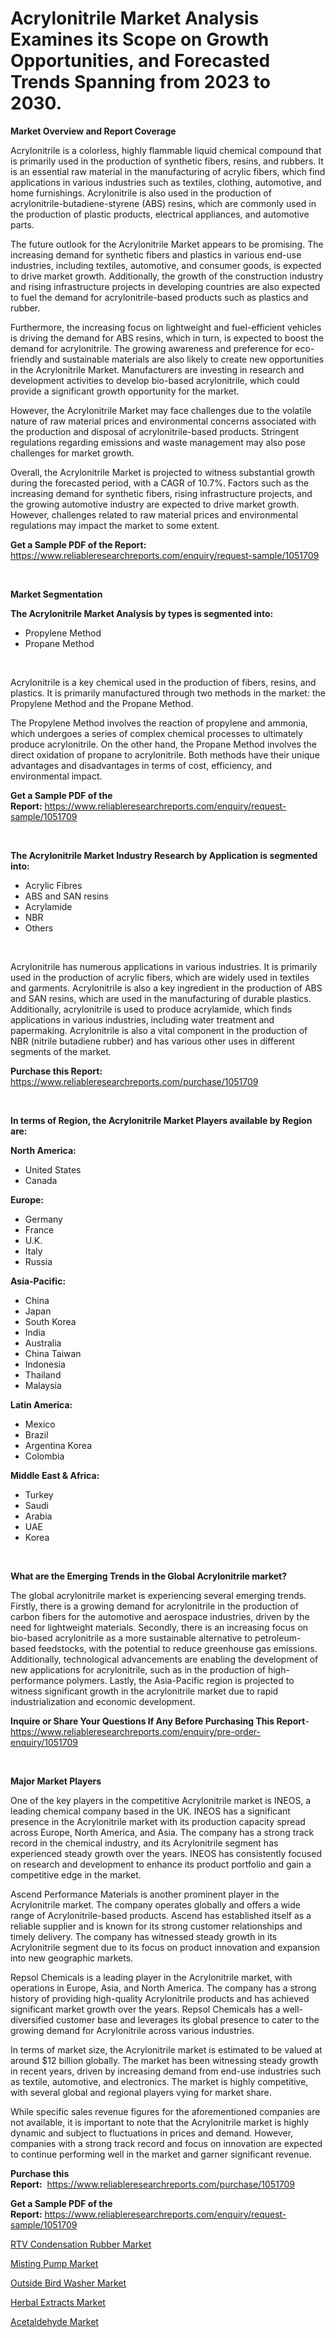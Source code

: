 <p><h1>Acrylonitrile Market Analysis Examines its Scope on Growth Opportunities, and Forecasted Trends Spanning from 2023 to 2030.</h1></p><p><strong>Market Overview and Report Coverage</strong></p>
<p><p>Acrylonitrile is a colorless, highly flammable liquid chemical compound that is primarily used in the production of synthetic fibers, resins, and rubbers. It is an essential raw material in the manufacturing of acrylic fibers, which find applications in various industries such as textiles, clothing, automotive, and home furnishings. Acrylonitrile is also used in the production of acrylonitrile-butadiene-styrene (ABS) resins, which are commonly used in the production of plastic products, electrical appliances, and automotive parts.</p><p>The future outlook for the Acrylonitrile Market appears to be promising. The increasing demand for synthetic fibers and plastics in various end-use industries, including textiles, automotive, and consumer goods, is expected to drive market growth. Additionally, the growth of the construction industry and rising infrastructure projects in developing countries are also expected to fuel the demand for acrylonitrile-based products such as plastics and rubber.</p><p>Furthermore, the increasing focus on lightweight and fuel-efficient vehicles is driving the demand for ABS resins, which in turn, is expected to boost the demand for acrylonitrile. The growing awareness and preference for eco-friendly and sustainable materials are also likely to create new opportunities in the Acrylonitrile Market. Manufacturers are investing in research and development activities to develop bio-based acrylonitrile, which could provide a significant growth opportunity for the market.</p><p>However, the Acrylonitrile Market may face challenges due to the volatile nature of raw material prices and environmental concerns associated with the production and disposal of acrylonitrile-based products. Stringent regulations regarding emissions and waste management may also pose challenges for market growth.</p><p>Overall, the Acrylonitrile Market is projected to witness substantial growth during the forecasted period, with a CAGR of 10.7%. Factors such as the increasing demand for synthetic fibers, rising infrastructure projects, and the growing automotive industry are expected to drive market growth. However, challenges related to raw material prices and environmental regulations may impact the market to some extent.</p></p>
<p><strong>Get a Sample PDF of the Report:</strong> <a href="https://www.reliableresearchreports.com/enquiry/request-sample/1051709">https://www.reliableresearchreports.com/enquiry/request-sample/1051709</a></p>
<p>&nbsp;</p>
<p><strong>Market Segmentation</strong></p>
<p><strong>The Acrylonitrile Market Analysis by types is segmented into:</strong></p>
<p><ul><li>Propylene Method</li><li>Propane Method</li></ul></p>
<p>&nbsp;</p>
<p><p>Acrylonitrile is a key chemical used in the production of fibers, resins, and plastics. It is primarily manufactured through two methods in the market: the Propylene Method and the Propane Method.</p><p>The Propylene Method involves the reaction of propylene and ammonia, which undergoes a series of complex chemical processes to ultimately produce acrylonitrile. On the other hand, the Propane Method involves the direct oxidation of propane to acrylonitrile. Both methods have their unique advantages and disadvantages in terms of cost, efficiency, and environmental impact.</p></p>
<p><strong>Get a Sample PDF of the Report:</strong>&nbsp;<a href="https://www.reliableresearchreports.com/enquiry/request-sample/1051709">https://www.reliableresearchreports.com/enquiry/request-sample/1051709</a></p>
<p>&nbsp;</p>
<p><strong>The Acrylonitrile Market Industry Research by Application is segmented into:</strong></p>
<p><ul><li>Acrylic Fibres</li><li>ABS and SAN resins</li><li>Acrylamide</li><li>NBR</li><li>Others</li></ul></p>
<p>&nbsp;</p>
<p><p>Acrylonitrile has numerous applications in various industries. It is primarily used in the production of acrylic fibers, which are widely used in textiles and garments. Acrylonitrile is also a key ingredient in the production of ABS and SAN resins, which are used in the manufacturing of durable plastics. Additionally, acrylonitrile is used to produce acrylamide, which finds applications in various industries, including water treatment and papermaking. Acrylonitrile is also a vital component in the production of NBR (nitrile butadiene rubber) and has various other uses in different segments of the market.</p></p>
<p><strong>Purchase this Report:</strong>&nbsp; <a href="https://www.reliableresearchreports.com/purchase/1051709">https://www.reliableresearchreports.com/purchase/1051709</a></p>
<p>&nbsp;</p>
<p><strong>In terms of Region, the Acrylonitrile Market Players available by Region are:</strong></p>
<p>
    <p> <strong> North America: </strong>
        <ul>
            <li>United States</li>
            <li>Canada</li>
        </ul>
        </p> 
    <p> <strong> Europe: </strong>
        <ul>
            <li>Germany</li>
            <li>France</li>
            <li>U.K.</li>
            <li>Italy</li>
            <li>Russia</li>
        </ul>
        </p> 
    <p> <strong> Asia-Pacific: </strong>
        <ul>
            <li>China</li>
            <li>Japan</li>
            <li>South Korea</li>
            <li>India</li>
            <li>Australia</li>
            <li>China Taiwan</li>
            <li>Indonesia</li>
            <li>Thailand</li>
            <li>Malaysia</li>
        </ul>
        </p> 
    <p> <strong> Latin America: </strong>
        <ul>
            <li>Mexico</li>
            <li>Brazil</li>
            <li>Argentina Korea</li>
            <li>Colombia</li>
        </ul>
        </p> 
    <p> <strong> Middle East & Africa: </strong>
        <ul>
            <li>Turkey</li>
            <li>Saudi</li>
            <li>Arabia</li>
            <li>UAE</li>
            <li>Korea</li>
        </ul>
    </p>
    </p>
<p>&nbsp;</p>
<p><strong>What are the Emerging Trends in the Global Acrylonitrile market?</strong></p>
<p><p>The global acrylonitrile market is experiencing several emerging trends. Firstly, there is a growing demand for acrylonitrile in the production of carbon fibers for the automotive and aerospace industries, driven by the need for lightweight materials. Secondly, there is an increasing focus on bio-based acrylonitrile as a more sustainable alternative to petroleum-based feedstocks, with the potential to reduce greenhouse gas emissions. Additionally, technological advancements are enabling the development of new applications for acrylonitrile, such as in the production of high-performance polymers. Lastly, the Asia-Pacific region is projected to witness significant growth in the acrylonitrile market due to rapid industrialization and economic development.</p></p>
<p><strong>Inquire or Share Your Questions If Any Before Purchasing This Report</strong>- <a href="https://www.reliableresearchreports.com/enquiry/pre-order-enquiry/1051709">https://www.reliableresearchreports.com/enquiry/pre-order-enquiry/1051709</a></p>
<p>&nbsp;</p>
<p><strong>Major Market Players</strong></p>
<p><p>One of the key players in the competitive Acrylonitrile market is INEOS, a leading chemical company based in the UK. INEOS has a significant presence in the Acrylonitrile market with its production capacity spread across Europe, North America, and Asia. The company has a strong track record in the chemical industry, and its Acrylonitrile segment has experienced steady growth over the years. INEOS has consistently focused on research and development to enhance its product portfolio and gain a competitive edge in the market. </p><p>Ascend Performance Materials is another prominent player in the Acrylonitrile market. The company operates globally and offers a wide range of Acrylonitrile-based products. Ascend has established itself as a reliable supplier and is known for its strong customer relationships and timely delivery. The company has witnessed steady growth in its Acrylonitrile segment due to its focus on product innovation and expansion into new geographic markets.</p><p>Repsol Chemicals is a leading player in the Acrylonitrile market, with operations in Europe, Asia, and North America. The company has a strong history of providing high-quality Acrylonitrile products and has achieved significant market growth over the years. Repsol Chemicals has a well-diversified customer base and leverages its global presence to cater to the growing demand for Acrylonitrile across various industries.</p><p>In terms of market size, the Acrylonitrile market is estimated to be valued at around $12 billion globally. The market has been witnessing steady growth in recent years, driven by increasing demand from end-use industries such as textile, automotive, and electronics. The market is highly competitive, with several global and regional players vying for market share.</p><p>While specific sales revenue figures for the aforementioned companies are not available, it is important to note that the Acrylonitrile market is highly dynamic and subject to fluctuations in prices and demand. However, companies with a strong track record and focus on innovation are expected to continue performing well in the market and garner significant revenue.</p></p>
<p><strong>Purchase this Report:</strong>&nbsp;&nbsp;<a href="https://www.reliableresearchreports.com/purchase/1051709">https://www.reliableresearchreports.com/purchase/1051709</a></p>
<p></p>
<p><strong>Get a Sample PDF of the Report:</strong>&nbsp;<a href="https://www.reliableresearchreports.com/enquiry/request-sample/1051709">https://www.reliableresearchreports.com/enquiry/request-sample/1051709</a></p>
<p><p><a href="https://www.linkedin.com/pulse/rtv-condensation-rubber-market-size-share-global-analysis-avwbe/">RTV Condensation Rubber Market</a></p><p><a href="https://medium.com/@dinafritsch/misting-pump-market-analysis-and-sze-forecasted-for-period-from-2023-to-2030-f9711fd256ce">Misting Pump Market</a></p><p><a href="https://www.linkedin.com/pulse/outside-bird-washer-market-share-amp-new-trends-analysis-report-om6we/">Outside Bird Washer Market</a></p><p><a href="https://github.com/Krish2023na/Market-Research-Report-List-1/blob/main/herbal-extracts-market.md">Herbal Extracts Market</a></p><p><a href="https://github.com/kuntayevaz/Market-Research-Report-List-1/blob/main/acetaldehyde-market.md">Acetaldehyde Market</a></p></p>